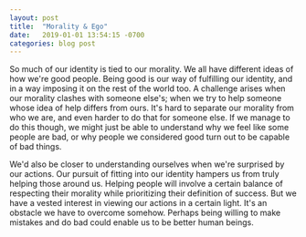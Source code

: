 ```yaml
---
layout: post
title:  "Morality & Ego"
date:   2019-01-01 13:54:15 -0700
categories: blog post
---
```


So much of our identity is tied to our morality. We all have different ideas of how we're good people. Being good is our way of fulfilling our identity, and in a way imposing it on the rest of the world too. A challenge arises when our morality clashes with someone else's; when we try to help someone whose idea of help differs from ours. It's hard to separate our morality from who we are, and even harder to do that for someone else. If we manage to do this though, we might just be able to understand why we feel like some people are bad, or why people we considered good turn out to be capable of bad things. 

We'd also be closer to understanding ourselves when we're surprised by our actions. Our pursuit of fitting into our identity hampers us from truly helping those around us. Helping people will involve a certain balance of respecting their morality while prioritizing their definition of success. But we have a vested interest in viewing our actions in a certain light. It's an obstacle we have to overcome somehow. Perhaps being willing to make mistakes and do bad could enable us to be better human beings.